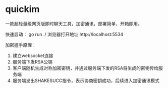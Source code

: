 # quickim
一款超轻量级网页版即时聊天工具，加密通讯，部署简单，开箱即用。

快速启动： go run ./
浏览器打开地址 http://localhost:5534

加密握手原理：
1. 建立websocket连接
2. 服务端下发RSA公钥
3. 客户端随机生成对称加密密钥，并通过服务端下发的RSA将生成的密钥传给服务端
4. 服务端发出SHAKESUCC指令，表示协商密钥成功，后续进入加密通讯模式
